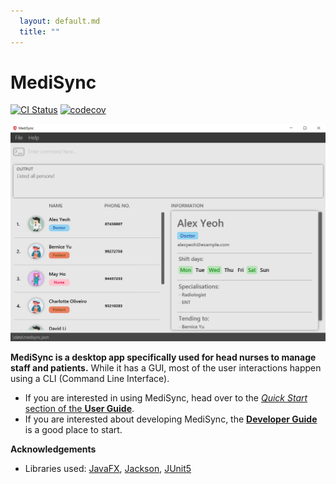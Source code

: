 ```yaml
---
  layout: default.md
  title: ""
---
```


# MediSync

[![CI Status](https://github.com/AY2324S1-CS2103-T16-2/tp/actions/workflows/gradle.yml/badge.svg)](https://github.com/AY2324S1-CS2103-T16-2/tp/actions)
[![codecov](https://codecov.io/gh/AY2324S1-CS2103-T16-2/tp/graph/badge.svg)](https://codecov.io/gh/AY2324S1-CS2103-T16-2/tp)

![Ui](images/Ui.png)

**MediSync is a desktop app specifically used for head nurses to manage staff and patients.** While it has a GUI, most of the user interactions happen using a CLI (Command Line Interface).

* If you are interested in using MediSync, head over to the [_Quick Start_ section of the **User Guide**](UserGuide.html#quick-start).
* If you are interested about developing MediSync, the [**Developer Guide**](DeveloperGuide.html) is a good place to start.


**Acknowledgements**

* Libraries used: [JavaFX](https://openjfx.io/), [Jackson](https://github.com/FasterXML/jackson), [JUnit5](https://github.com/junit-team/junit5)
